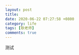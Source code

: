 ```yaml
---
layout: post
title: 
date: 2020-06-22 07:27:58 +0800
category: life
tags: [耿老师]
comments: true
---
```


测试
